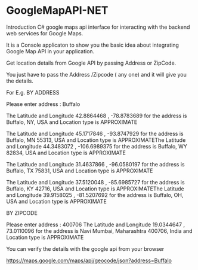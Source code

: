# GoogleMapAPI-NET

Introduction
C# google maps api interface for interacting with the backend web services for Google Maps.

It is a Console applicaton to show you the basic idea about integrating Google Map API in your application.

Get location details from Google API by passing Address or ZipCode.

You just have to pass the Address /Zipcode ( any one)  and it will give you the details.

 

For E.g. 
BY ADDRESS

Please enter address : Buffalo

The Latitude and Longitude  42.8864468 , -78.8783689 for the address is Buffalo, NY, USA and Location type is APPROXIMATE

The Latitude and Longitude  45.1717846 , -93.8747929 for the address is Buffalo, MN 55313, USA and Location type is APPROXIMATEThe Latitude and Longitude  44.3483072 , -106.6989375 for the address is Buffalo, WY 82834, USA and Location type is APPROXIMATE

The Latitude and Longitude  31.4637866 , -96.0580197 for the address is Buffalo, TX 75831, USA and Location type is APPROXIMATE

The Latitude and Longitude  37.5120048 , -85.6985727 for the address is Buffalo, KY 42716, USA and Location type is APPROXIMATEThe Latitude and Longitude  39.9158025 , -81.5207692 for the address is Buffalo, OH, USA and Location type is APPROXIMATE

BY ZIPCODE

Please enter address :
400706
The Latitude and Longitude  19.0344647 , 73.0110096 for the address is Navi Mumbai, Maharashtra 400706, India and Location type is APPROXIMATE

You can verify the details with the google api from your browser

https://maps.google.com/maps/api/geocode/json?address=Buffalo

